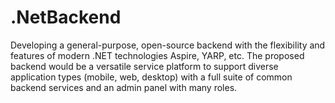 # .NetBackend
Developing a general-purpose, open-source backend with the flexibility and features of modern .NET technologies Aspire, YARP, etc. The proposed backend would be a versatile service platform to support diverse application types (mobile, web, desktop) with a full suite of common backend services and an admin panel with many roles.
